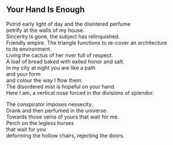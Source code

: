 Your Hand Is Enough
-------------------
Putrid early light of day and the disintered perfume  
petrify at the walls of my house.  
Sincerity is gone, the subject has relinquished.  
Friendly empire. The triangle functions to re-cover an architecture  
to its environment.  
Living the cactus of her river full of respect.  
A loaf of bread baked with exiled honor and salt.  
In my city at night you are like a path  
and your form  
and colour the way I flow them.  
The disordered mist is hopeful on your hand.  
Here I am, a vertical nose forced in the divisions of splendor.  
  
The conspirator imposes nessecity.  
Drank and then perfumed in the universe.  
Towards those veins of yours that wait for me.  
Perch on the legless horses  
that wait for you  
deforming the hollow chairs, rejecting the doors.  
